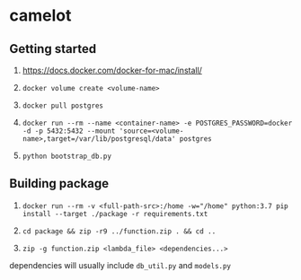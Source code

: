 # camelot

## Getting started

1. https://docs.docker.com/docker-for-mac/install/

2. `docker volume create <volume-name>`

3. `docker pull postgres`

4. `docker run --rm --name <container-name> -e POSTGRES_PASSWORD=docker -d -p 5432:5432 --mount 'source=<volume-name>,target=/var/lib/postgresql/data' postgres`

5. `python bootstrap_db.py`

## Building package

1. `docker run --rm -v <full-path-src>:/home -w="/home" python:3.7 pip install --target ./package -r requirements.txt`

2. `cd package && zip -r9 ../function.zip . && cd ..`

3. `zip -g function.zip <lambda_file> <dependencies...>`

dependencies will usually include `db_util.py` and `models.py`
